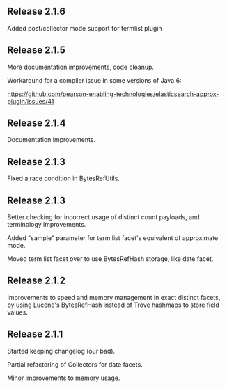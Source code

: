 Release 2.1.6
-------------
Added post/collector mode support for termlist plugin


Release 2.1.5
-------------

More documentation improvements, code cleanup.

Workaround for a compiler issue in some versions of Java 6:

https://github.com/pearson-enabling-technologies/elasticsearch-approx-plugin/issues/41

Release 2.1.4
-------------

Documentation improvements.

Release 2.1.3
-------------

Fixed a race condition in BytesRefUtils.

Release 2.1.3
-------------

Better checking for incorrect usage of distinct count payloads, and terminology improvements.

Added "sample" parameter for term list facet's equivalent of approximate mode.

Moved term list facet over to use BytesRefHash storage, like date facet.

Release 2.1.2
-------------

Improvements to speed and memory management in exact distinct facets,
by using Lucene's BytesRefHash instead of Trove hashmaps to store field values.

Release 2.1.1
-------------

Started keeping changelog (our bad).

Partial refactoring of Collectors for date facets.

Minor improvements to memory usage.

